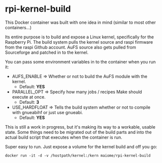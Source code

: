 rpi-kernel-build
================

This Docker container was built with one idea in mind (similar to most other containers...)

Its entire purpose is to build and expose a Linux kernel, specifically for the Raspberry Pi.
The build system pulls the kernel source and raspi firmware from the raspi Github account.
AuFS source also gets pulled from Sourceforge and patched in to the kernel. 

You can pass some environment variables in to the container when you run it:

  - AUFS_ENABLE => Whether or not to build the AuFS module with the kernel.
    - Default: **YES**
  - PARALLEL_OPT => Specify how many jobs / recipes Make should execute at once.
    - Default: **3**
  - USE_HARDFLOAT => Tells the build system whether or not to compile with gnueabihf or just use gnueabi.
    - Default: **YES**

This is still a work in progress, but it's making its way to a workable, usable state.  Some things
need to be migrated out of the build parts and into the actual build script that executes when the 
container is run.  

Super easy to run.  Just expose a volume for the kernel build and off you go:

    docker run -it -d -v /hostpath/kernel:/kern maiome/rpi-kernel-build

